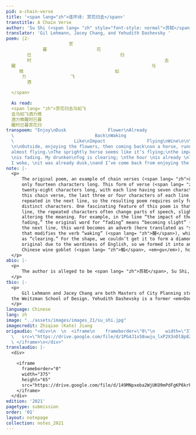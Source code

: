 ```yaml
---
pid: a-chain-verse
title: '<span lang="zh">连环诗: 赏花归去</span>'
transtitle: A Chain Verse
author: 'Su Shi (<span lang= "zh" style="font-style: normal">苏轼</span>)'
translator: 'Gil Lehmann, Jacey Chang, and Yehudith Dashevsky '
poem: |2-
                        赏
              暮                   花
        已                                  归
        时                                                   去
  醒                                                    马
     微                                   如
      力                 飞
        酒

  </span>

  As read:
  <span lang= "zh">赏花归去马如飞
  去马如飞酒力微
  酒力微醒时已暮
  醒时已暮赏花归
transpoem: "Enjoy\nDusk                Flower\nAlready                        Come\nTime
  \                               Back\nWaking                                Horse\nSlightly
  \                       Like\nImpact                Flying\nWine\n\n\nA Chain Verse
  \n\nOutside, enjoying the flowers, then coming back\non a horse, running, running,
  almost flying.\nThe sprightly horse seems like it’s flying;\nthe impact of the wine
  \nis fading. My drunken\nfog is clearing; \nthe hour \nis already \nlate.\nWhen\n
  I woke, \nit was already dusk,\nand I’ve come back from enjoying the flowers. \n"
note: |-
  <p>
      The original poem, an example of chain verses (<span lang= "zh">连环诗</span>) in ancient Chinese, is
      only fourteen characters long. This form of verse (<span lang= "zh">七言绝句</span>) is often
      twenty-eight characters long, with each line having seven characters. In
      this chain verse, the last three or four characters of each line are
      repeated in the next line, so the resulting poem requires only fourteen
      distinct characters. One fascinating feature of this poem is that in each
      line, the repeated characters often change parts of speech, slightly
      altering the meaning. For example, in the line “the impact of the wine is
      fading,” the original word for “fading” means “becoming slight” (<span lang= "zh">微</span>), and in
      the next line, this word becomes an adverb (here translated as "slightly”)
      that modifies the verb “waking” (<span lang= "zh">醒</span>), which we’ve translated in this context
      as “clearing.” For the shape, we couldn’t get it to form a diamond as in the
      original due to the wordiness of English, so we formed it into an ancient
      Chinese wine goblet (<span lang= "zh">觚</span>, <em>gu</em>), hoping to convey some of the meaning of the poem through the form.
  </p>
abio: |-
  <p>
      The author is alleged to be <span lang= "zh">苏轼</span>, Su Shi, but this remains unconfirmed.
  </p>
tbio: |-
  <p>
      Gil Lehmann and Jacey Chang are both Masters of City Planning students in
  the Weitzman School of Design. Yehudith Dashevsky is a former <em>DoubleSpeak</em> editor who currently works in Washington, DC.
  </p>
language: Chinese
lang: zh
image: "../assets/images/images_21/su_shi.jpg"
imagecredit: Zhiqiao (Kate) Jiang
origaudio: "<div>\n  \n  <iframe\n    frameborder=\"0\"\n    width=\"375\"\n    height=\"65\"\n
  \   src=\"https://drive.google.com/file/d/1PG4J1x58uwju_lxP2X3nDl8p8ZC-8z3e/preview\">\n
  \ </iframe>\n</div>"
translaudio: |-
  <div>

    <iframe
      frameborder="0"
      width="375"
      height="65"
      src="https://drive.google.com/file/d/149MNpxeba2WjUKO9mPdFgKP6krFIb3MR/preview">
    </iframe>
  </div>
edition: '2021'
pagetype: submission
order: '01'
layout: notepage
collection: notes_2021
---
```

